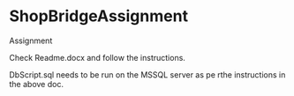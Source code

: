 # ShopBridgeAssignment
Assignment

Check Readme.docx and follow the instructions.

DbScript.sql needs to be run on the MSSQL server as pe rthe instructions in the above doc.
